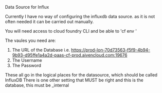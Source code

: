Data Source for Influx

Currently I have no way of configuring the influxdb data source. as it is not often needed it can be carried out manually.

You will need access to cloud foundry CLI and be able to 'cf env <prometheus application>'

The vaules you need are:

1. The URL of the Database i.e. https://prod-lon-70d73563-f5f9-4b94-9b93-d95ffe1a4a2d-paas-cf-prod.aivencloud.com:19676
2. The Username
3. The Password

These all go in the logical places for the datasource, which should be called InfluxDB
There is one other setting that MUST be right and this is the database, this must be _internal

